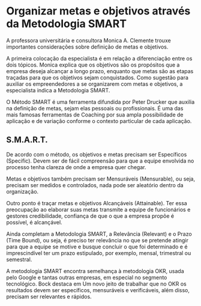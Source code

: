 # Organizar metas e objetivos através da Metodologia SMART

A professora universitária e consultora Monica A. Clemente trouxe importantes considerações sobre definição de metas e objetivos.

A primeira colocação da especialista é em relação a diferenciação entre os dois tópicos. Monica explica que os objetivos são os propósitos que a empresa deseja alcançar a longo prazo, enquanto que metas são as etapas traçadas para que os objetivos sejam conquistados. Como sugestão para auxiliar os empreendedores a se organizarem com metas e objetivos, a especialista indica a Metodologia SMART.

O Método SMART é uma ferramenta difundida por Peter Drucker que auxilia na definição de metas, sejam elas pessoais ou profissionais. É uma das mais famosas ferramentas de Coaching por sua ampla possibilidade de aplicação e de variação conforme o contexto particular de cada aplicação.

## S.M.A.R.T.

De acordo com o método, os objetivos e metas precisam ser Específicos (Specific). Devem ser de fácil compreensão para que a equipe envolvida no processo tenha clareza de onde a empresa quer chegar.

Metas e objetivos também precisam ser Mensuráveis (Mensurable), ou seja, precisam ser medidos e controlados, nada pode ser aleatório dentro da organização.

Outro ponto é traçar metas e objetivos Alcançáveis (Attainable). Ter essa preocupação ao elaborar suas metas transmite a equipe de funcionários e gestores credibilidade, confiança de que o que a empresa propõe é possível, é alcançável.

Ainda completam a Metodologia SMART, a Relevância (Relevant) e o Prazo (Time Bound), ou seja, é preciso ter relevância no que se pretende atingir para que a equipe se motive e busque concluir o que foi determinado e é imprescindível ter um prazo estipulado, por exemplo, mensal, trimestral ou semestral.

A metodologia SMART encontra semelhança à metodologia OKR, usada pelo Google e tantas outras empresas, em especial no segmento tecnológico. Bock destaca em Um novo jeito de trabalhar que no OKR os resultados devem ser específicos, mensuráveis e verificáveis, além disso, precisam ser relevantes e rápidos.